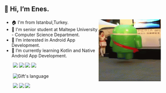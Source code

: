 ## 👋 Hi, I’m Enes.  <p> <img align="right" src="https://github.com/enesdurak/enesdurak/blob/main/dancing-mascot-android.gif" width="200" height="200" /> </p>

- 🏠 I'm from Istanbul,Turkey.
- :school: I'm senior student at Maltepe University - Computer Science Department.                                                                               
- 👀 I’m interested in Android App Development.
- 🌱 I’m currently learning Kotlin and Native Android App Development.

&nbsp;&nbsp;&nbsp;&nbsp;&nbsp;&nbsp;&nbsp;<img height=50 src="https://cdn.jsdelivr.net/gh/devicons/devicon/icons/android/android-original-wordmark.svg"/> <img height=50 src="https://cdn.jsdelivr.net/gh/devicons/devicon/icons/androidstudio/androidstudio-original-wordmark.svg"/> <img height=50 src="https://cdn.jsdelivr.net/gh/devicons/devicon/icons/kotlin/kotlin-original-wordmark.svg"/> <img height=50 src="https://cdn.jsdelivr.net/gh/devicons/devicon/icons/java/java-original-wordmark.svg"/>     

&nbsp;&nbsp;&nbsp;&nbsp;&nbsp;&nbsp;&nbsp;<img align="center" src="https://github-readme-stats.vercel.app/api/top-langs?username=menesdurak&langs_count=10&show_icons=true&locale=en&layout=compact&theme=light" alt="Gift's language" height="150px"  width="400px"/>

&nbsp;&nbsp;&nbsp;&nbsp;&nbsp;&nbsp;&nbsp;[![](https://img.shields.io/badge/linkedin-%230077B5.svg?style=for-the-badge&logo=linkedin)](https://www.linkedin.com/in/menesdurak/) [![](https://img.shields.io/badge/Medium-12100E?style=for-the-badge&logo=medium&logoColor=white)](https://medium.com/@menesdurak) [![](https://img.shields.io/badge/twitter-%230077B5.svg?style=for-the-badge&logo=twitter)](https://twitter.com/menesdurak)         
                            
